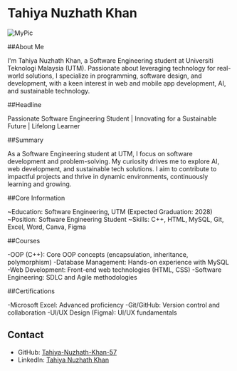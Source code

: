 # Tahiya Nuzhath Khan

![MyPic](https://github.com/user-attachments/assets/eb1096cf-d18e-4450-b077-b10709250433)


##About Me

I'm Tahiya Nuzhath Khan, a Software Engineering student at Universiti Teknologi Malaysia (UTM). Passionate about leveraging technology for real-world solutions, I specialize in programming, software design, and development, with a keen interest in web and mobile app development, AI, and sustainable technology.

##Headline

Passionate Software Engineering Student | Innovating for a Sustainable Future | Lifelong Learner

##Summary

As a Software Engineering student at UTM, I focus on software development and problem-solving. My curiosity drives me to explore AI, web development, and sustainable tech solutions. I aim to contribute to impactful projects and thrive in dynamic environments, continuously learning and growing.

##Core Information

~Education: Software Engineering, UTM (Expected Graduation: 2028)
~Position: Software Engineering Student
~Skills: C++, HTML, MySQL, Git, Excel, Word, Canva, Figma
 
##Courses

-OOP (C++): Core OOP concepts (encapsulation, inheritance, polymorphism)
-Database Management: Hands-on experience with MySQL
-Web Development: Front-end web technologies (HTML, CSS)
-Software Engineering: SDLC and Agile methodologies

##Certifications

-Microsoft Excel: Advanced proficiency
-Git/GitHub: Version control and collaboration
-UI/UX Design (Figma): UI/UX fundamentals

## Contact
- GitHub: [Tahiya-Nuzhath-Khan-57](https://github.com/Tahiya-Nuzhath-Khan-57)
- LinkedIn: [Tahiya Nuzhath Khan](https://linkedin.com/in/tahiya-nuzhath-khan-397998349)
